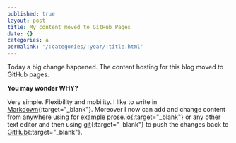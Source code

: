 ```yaml
---
published: true
layout: post
title: My content moved to GitHub Pages
date: {}
categories: a
permalink: '/:categories/:year/:title.html'
---
```

Today a big change happened. The content hosting for this blog moved to GitHub pages.
<!--End of Excerpt--> 

**You may wonder WHY?**

Very simple. Flexibility and mobility. 
I like to write in [Markdown](https://daringfireball.net/projects/markdown/){:target="_blank"}. Moreover I now can add and change content from anywhere using for example [prose.io](https://prose.io){:target="_blank"} or any other text editor and then using [git](https://en.wikipedia.org/wiki/Git){:target="_blank"} to push the changes back to [GitHub](https://github.com){:target="_blank"}.
